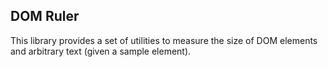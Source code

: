 ## DOM Ruler

This library provides a set of utilities to measure the size of DOM elements and arbitrary text (given a sample element).